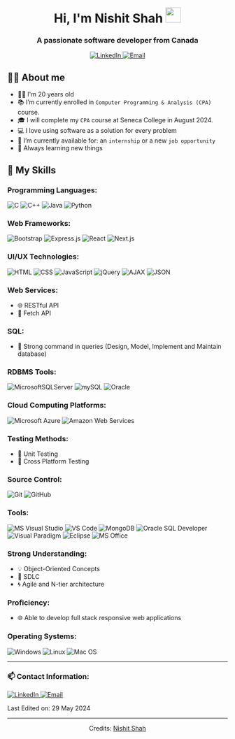 <h1 align="center">Hi, I'm Nishit Shah <img src="https://media.giphy.com/media/hvRJCLFzcasrR4ia7z/giphy.gif" width="35"></h1>
<h3 align="center">A passionate software developer from Canada</h3>

<p align="center">
  <a href="https://www.linkedin.com/in/nishit-shah-043518229/">
    <img src="https://img.shields.io/badge/linkedin-%230077B5.svg?style=for-the-badge&logo=linkedin&logoColor=white" alt="LinkedIn"/>
  </a>
  <a href="mailto:ngshah3@myseneca.ca">
    <img src="https://img.shields.io/badge/Gmail-D14836?style=for-the-badge&logo=gmail&logoColor=white" alt="Email"/>
  </a>
</p>

## :sassy_man: About me
- 👨‍🎓 I'm 20 years old
- 📚 I’m currently enrolled in `Computer Programming & Analysis (CPA)` course.
- 🎓 I will complete my `CPA` course at Seneca College in August 2024.
- 💻 I love using software as a solution for every problem
- 🤔 I’m currently available for: an `internship` or a new `job opportunity`
- 📖 Always learning new things

## 💼 My Skills

### Programming Languages:

![C](https://img.shields.io/badge/c-%2300599C.svg?style=for-the-badge&logo=c&logoColor=white)
![C++](https://img.shields.io/badge/c++-%2300599C.svg?style=for-the-badge&logo=c%2B%2B&logoColor=white)
![Java](https://img.shields.io/badge/Java-%23ED8B00.svg?style=for-the-badge&logo=java&logoColor=white)
![Python](https://img.shields.io/badge/python-%2314354C.svg?style=for-the-badge&logo=python&logoColor=white)

### Web Frameworks:

![Bootstrap](https://img.shields.io/badge/bootstrap-%23563D7C.svg?style=for-the-badge&logo=bootstrap&logoColor=white)
![Express.js](https://img.shields.io/badge/express.js-%23404d59.svg?style=for-the-badge&logo=express&logoColor=%2361DAFB)
![React](https://img.shields.io/badge/react-%2320232a.svg?style=for-the-badge&logo=react&logoColor=%2361DAFB)
![Next.js](https://img.shields.io/badge/next.js-%23000000.svg?style=for-the-badge&logo=nextdotjs&logoColor=white)

### UI/UX Technologies:

![HTML](https://img.shields.io/badge/html5-%23E34F26.svg?style=for-the-badge&logo=html5&logoColor=white)
![CSS](https://img.shields.io/badge/css3-%231572B6.svg?style=for-the-badge&logo=css3&logoColor=white)
![JavaScript](https://img.shields.io/badge/javascript-%23323330.svg?style=for-the-badge&logo=javascript&logoColor=%23F7DF1E)
![jQuery](https://img.shields.io/badge/jquery-%230769AD.svg?style=for-the-badge&logo=jquery&logoColor=white)
![AJAX](https://img.shields.io/badge/ajax-%23404d59.svg?style=for-the-badge&logo=ajax&logoColor=%2361DAFB)
![JSON](https://img.shields.io/badge/json-%23000000.svg?style=for-the-badge&logo=json&logoColor=white)

### Web Services:

- 🌐 RESTful API
- 🔗 Fetch API

### SQL:

- 💾 Strong command in queries (Design, Model, Implement and Maintain database)

### RDBMS Tools:

![MicrosoftSQLServer](https://img.shields.io/badge/Microsoft%20SQL%20Sever-CC2927?style=for-the-badge&logo=microsoft%20sql%20server&logoColor=white)
![mySQL](https://img.shields.io/badge/mySQL-%234ea94b.svg?style=for-the-badge&logo=mySQL&logoColor=white)
![Oracle](https://img.shields.io/badge/Oracle-F80000?style=for-the-badge&logo=oracle&logoColor=white)

### Cloud Computing Platforms:

![Microsoft Azure](https://img.shields.io/badge/Microsoft%20Azure-0078D4?style=for-the-badge&logo=microsoft-azure&logoColor=white)
![Amazon Web Services](https://img.shields.io/badge/Amazon%20Web%20Services-232F3E?style=for-the-badge&logo=amazon-aws&logoColor=white)

### Testing Methods:

- 🧪 Unit Testing
- 🔄 Cross Platform Testing

### Source Control:

![Git](https://img.shields.io/badge/git-%23F05033.svg?style=for-the-badge&logo=git&logoColor=white)
![GitHub](https://img.shields.io/badge/github-%23121011.svg?style=for-the-badge&logo=github&logoColor=white)

### Tools:

![MS Visual Studio](https://img.shields.io/badge/MS%20Visual%20Studio-5C2D91?style=for-the-badge&logo=visual-studio&logoColor=white)
![VS Code](https://img.shields.io/badge/VS%20Code-0078d7.svg?style=for-the-badge&logo=visual-studio-code&logoColor=white)
![MongoDB](https://img.shields.io/badge/MongoDB-%234ea94b.svg?style=for-the-badge&logo=mongodb&logoColor=white)
![Oracle SQL Developer](https://img.shields.io/badge/Oracle%20SQL%20Developer-F80000?style=for-the-badge&logo=oracle&logoColor=white)
![Visual Paradigm](https://img.shields.io/badge/Visual%20Paradigm-FF6F00?style=for-the-badge&logo=visual-paradigm&logoColor=white)
![Eclipse](https://img.shields.io/badge/Eclipse-2C2255?style=for-the-badge&logo=eclipse&logoColor=white)
![MS Office](https://img.shields.io/badge/MS%20Office-D83B01?style=for-the-badge&logo=microsoft-office&logoColor=white)

### Strong Understanding:

- 💡 Object-Oriented Concepts
- 🚀 SDLC
- 🌀 Agile and N-tier architecture

### Proficiency:

- 🌐 Able to develop full stack responsive web applications

### Operating Systems:

![Windows](https://img.shields.io/badge/Windows-0078D6?style=for-the-badge&logo=windows&logoColor=white)
![Linux](https://img.shields.io/badge/Linux-FCC624?style=for-the-badge&logo=linux&logoColor=black)
![Mac OS](https://img.shields.io/badge/Mac%20OS-000000?style=for-the-badge&logo=apple&logoColor=white)

-----

### 📫 Contact Information:

<p align="left">
  <a href="https://www.linkedin.com/in/nishit-shah-043518229/">
    <img src="https://img.shields.io/badge/linkedin-%230077B5.svg?style=for-the-badge&logo=linkedin&logoColor=white" alt="LinkedIn"/>
  </a>
  <a href="mailto:ngshah3@myseneca.ca">
    <img src="https://img.shields.io/badge/Gmail-D14836?style=for-the-badge&logo=gmail&logoColor=white" alt="Email"/>
  </a>
</p>

Last Edited on: 29 May 2024

-----

<p align="center">
  Credits: <a href="https://github.com/NishitShah18">Nishit Shah</a>
</p>
